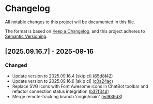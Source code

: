 # Changelog

All notable changes to this project will be documented in this file.

The format is based on [Keep a Changelog](https://keepachangelog.com/en/1.0.0/),
and this project adheres to [Semantic Versioning](https://semver.org/spec/v2.0.0.html).

## [2025.09.16.7] - 2025-09-16

### Changed

* Update version to 2025.09.16.4 [skip ci] ([65d8f42](https://github.com/N6REJ/bears_aichatbot/commit/65d8f42))
* Update version to 2025.09.16.6 [skip ci] ([c0a24ac](https://github.com/N6REJ/bears_aichatbot/commit/c0a24ac))
* Replace SVG icons with Font Awesome icons in ChatBot toolbar and refactor connection status integration ([b37f34d](https://github.com/N6REJ/bears_aichatbot/commit/b37f34d))
* Merge remote-tracking branch 'origin/main' ([ed939d3](https://github.com/N6REJ/bears_aichatbot/commit/ed939d3))


